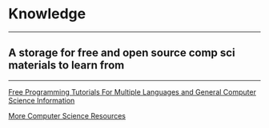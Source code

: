 # Knowledge
_____________

## A storage for free and open source comp sci materials to learn from
________________________________________________________________

<a href="https://goalkicker.com/"> Free Programming Tutorials For Multiple Languages and General Computer Science Information </a>

<a href="https://github.com/the-akira/Computer-Science-Resources/blob/master/README.md?utm_source=share&utm_medium=ios_app"> More Computer Science Resources </a>
